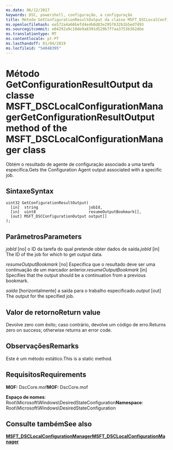 ```yaml
---
ms.date: 06/12/2017
keywords: DSC, powershell, configuração, a configuração
title: Método GetConfigurationResultOutput da classe MSFT_DSCLocalConfigurationManager
ms.openlocfilehash: ea572a4a66befd4e4b8d83e2957632b1b5ed7d93
ms.sourcegitcommit: e04292a9c10de9a8391d529b7f7aa3753b362dbe
ms.translationtype: MT
ms.contentlocale: pt-PT
ms.lasthandoff: 01/04/2019
ms.locfileid: "54048395"
---
```

# <a name="getconfigurationresultoutput-method-of-the-msftdsclocalconfigurationmanager-class"></a><span data-ttu-id="33d11-103">Método GetConfigurationResultOutput da classe MSFT_DSCLocalConfigurationManager</span><span class="sxs-lookup"><span data-stu-id="33d11-103">GetConfigurationResultOutput method of the MSFT_DSCLocalConfigurationManager class</span></span>

<span data-ttu-id="33d11-104">Obtém o resultado de agente de configuração associado a uma tarefa específica.</span><span class="sxs-lookup"><span data-stu-id="33d11-104">Gets the Configuration Agent output associated with a specific job.</span></span>

## <a name="syntax"></a><span data-ttu-id="33d11-105">Sintaxe</span><span class="sxs-lookup"><span data-stu-id="33d11-105">Syntax</span></span>

```mof
uint32 GetConfigurationResultOutput(
  [in]  string                      jobId,
  [in]  uint8                       resumeOutputBookmark[],
  [out] MSFT_DSCConfigurationOutput output[]
);
```

## <a name="parameters"></a><span data-ttu-id="33d11-106">Parâmetros</span><span class="sxs-lookup"><span data-stu-id="33d11-106">Parameters</span></span>

<span data-ttu-id="33d11-107">*jobId* \[no\] o ID da tarefa do qual pretende obter dados de saída.</span><span class="sxs-lookup"><span data-stu-id="33d11-107">*jobId* \[in\] The ID of the job for which to get output data.</span></span>

<span data-ttu-id="33d11-108">*resumeOutputBookmark* \[no\] Especifica que o resultado deve ser uma continuação de um marcador anterior.</span><span class="sxs-lookup"><span data-stu-id="33d11-108">*resumeOutputBookmark* \[in\] Specifies that the output should be a continuation from a previous bookmark.</span></span>

<span data-ttu-id="33d11-109">*saída* \[horizontalmente\] a saída para o trabalho especificado.</span><span class="sxs-lookup"><span data-stu-id="33d11-109">*output* \[out\] The output for the specified job.</span></span>

## <a name="return-value"></a><span data-ttu-id="33d11-110">Valor de retorno</span><span class="sxs-lookup"><span data-stu-id="33d11-110">Return value</span></span>

<span data-ttu-id="33d11-111">Devolve zero com êxito; caso contrário, devolve um código de erro.</span><span class="sxs-lookup"><span data-stu-id="33d11-111">Returns zero on success; otherwise returns an error code.</span></span>

## <a name="remarks"></a><span data-ttu-id="33d11-112">Observações</span><span class="sxs-lookup"><span data-stu-id="33d11-112">Remarks</span></span>

<span data-ttu-id="33d11-113">Este é um método estático.</span><span class="sxs-lookup"><span data-stu-id="33d11-113">This is a static method.</span></span>

## <a name="requirements"></a><span data-ttu-id="33d11-114">Requisitos</span><span class="sxs-lookup"><span data-stu-id="33d11-114">Requirements</span></span>

<span data-ttu-id="33d11-115">**MOF:** DscCore.mof</span><span class="sxs-lookup"><span data-stu-id="33d11-115">**MOF:** DscCore.mof</span></span>

<span data-ttu-id="33d11-116">**Espaço de nomes**: Root\Microsoft\Windows\DesiredStateConfiguration</span><span class="sxs-lookup"><span data-stu-id="33d11-116">**Namespace**: Root\Microsoft\Windows\DesiredStateConfiguration</span></span>

## <a name="see-also"></a><span data-ttu-id="33d11-117">Consulte também</span><span class="sxs-lookup"><span data-stu-id="33d11-117">See also</span></span>

[<span data-ttu-id="33d11-118">**MSFT_DSCLocalConfigurationManager**</span><span class="sxs-lookup"><span data-stu-id="33d11-118">**MSFT_DSCLocalConfigurationManager**</span></span>](msft-dsclocalconfigurationmanager.md)